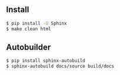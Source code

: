 Install
-------

```bash
$ pip install -U Sphinx
$ make clean html
```

Autobuilder
-----------

```bash
$ pip install sphinx-autobuild
$ sphinx-autobuild docs/source build/docs
```